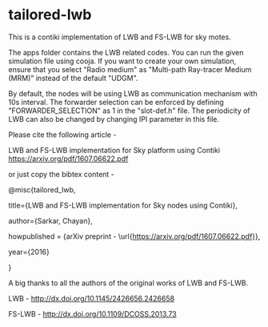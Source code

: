 # tailored-lwb
This is a contiki implementation of LWB and FS-LWB for sky motes.

The apps folder contains the LWB related codes. You can run the given simulation file using cooja. If you want to create your own simulation, ensure that you select "Radio medium" as "Multi-path Ray-tracer Medium (MRM)" instead of the default "UDGM".

By default, the nodes will be using LWB as communication mechanism with 10s interval. The forwarder selection can be enforced by defining "FORWARDER_SELECTION" as 1 in the "slot-def.h" file. The periodicity of LWB can also be changed by changing IPI parameter in this file.

Please cite the following article -

LWB and FS-LWB implementation for Sky platform using Contiki
https://arxiv.org/pdf/1607.06622.pdf

or just copy the bibtex content -

@misc{tailored_lwb,

  title={LWB and FS-LWB implementation for Sky nodes using Contiki},

  author={Sarkar, Chayan},

  howpublished = {arXiv preprint - \url{https://arxiv.org/pdf/1607.06622.pdf}},

  year={2016}

}

A big thanks to all the authors of the original works of LWB and FS-LWB.

LWB - http://dx.doi.org/10.1145/2426656.2426658

FS-LWB - http://dx.doi.org/10.1109/DCOSS.2013.73
